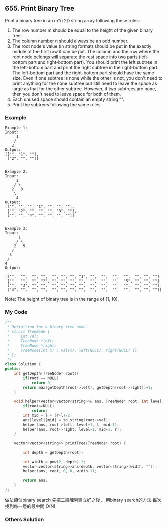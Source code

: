 ## 655. Print Binary Tree

Print a binary tree in an m*n 2D string array following these rules:
1. The row number m should be equal to the height of the given binary tree.
2. The column number n should always be an odd number.
3. The root node's value (in string format) should be put in the exactly middle of the first row it can be put. The column and the row where the root node belongs will separate the rest space into two parts (left-bottom part and right-bottom part). You should print the left subtree in the left-bottom part and print the right subtree in the right-bottom part. The left-bottom part and the right-bottom part should have the same size. Even if one subtree is none while the other is not, you don't need to print anything for the none subtree but still need to leave the space as large as that for the other subtree. However, if two subtrees are none, then you don't need to leave space for both of them.
4. Each unused space should contain an empty string "".
5. Print the subtrees following the same rules.

### Example

```
Example 1:
Input:
     1
    /
   2
Output:
[["", "1", ""],
 ["2", "", ""]]


Example 2:
Input:
     1
    / \
   2   3
    \
     4
Output:
[["", "", "", "1", "", "", ""],
 ["", "2", "", "", "", "3", ""],
 ["", "", "4", "", "", "", ""]]


Example 3:
Input:
      1
     / \
    2   5
   / 
  3 
 / 
4 
Output:

[["",  "",  "", "",  "", "", "", "1", "",  "",  "",  "",  "", "", ""]
 ["",  "",  "", "2", "", "", "", "",  "",  "",  "",  "5", "", "", ""]
 ["",  "3", "", "",  "", "", "", "",  "",  "",  "",  "",  "", "", ""]
 ["4", "",  "", "",  "", "", "", "",  "",  "",  "",  "",  "", "", ""]]
```
Note: The height of binary tree is in the range of [1, 10].

### My Code
```c++
/**
 * Definition for a binary tree node.
 * struct TreeNode {
 *     int val;
 *     TreeNode *left;
 *     TreeNode *right;
 *     TreeNode(int x) : val(x), left(NULL), right(NULL) {}
 * };
 */
class Solution {
public:
    int getDepth(TreeNode* root){
        if(root == NULL)
            return 0;
        return max(getDepth(root->left), getDepth(root->right))+1;
    }
    
    void helper(vector<vector<string>>& ans, TreeNode* root, int level, int l, int r){
        if(root==NULL)
            return;
        int mid = l + (r-l)/2;
        ans[level][mid] = to_string(root->val);
        helper(ans, root->left, level+1, l, mid-1);
        helper(ans, root->right, level+1, mid+1, r);
    }
    
    vector<vector<string>> printTree(TreeNode* root) {
        
        int depth = getDepth(root);
        
        int width = pow(2, depth)-1;
        vector<vector<string>>ans(depth, vector<string>(width, ""));
        helper(ans, root, 0, 0, width-1);
        
        return ans;
    }
};
```
做法類似binary search 先把二維陣列建立好之後，
用binary search的方法 每次找到每一層的最中間
O(N)

### Others Solution
```c++
```

